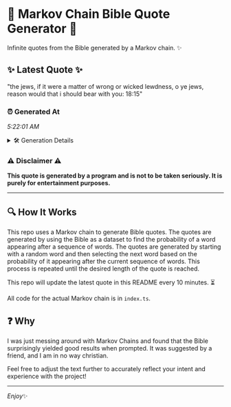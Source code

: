 # 📖 Markov Chain Bible Quote Generator 📖

Infinite quotes from the Bible generated by a Markov chain. ✨

## ✨ Latest Quote ✨
"the jews, if it were a matter of wrong or wicked lewdness, o ye jews, reason would that i should bear with you: 18:15"

### ⏰ Generated At
*5:22:01 AM*

<details>
    <summary>🛠️ Generation Details</summary>
    <p>
        <strong>🌱 Seed:</strong> the<br>
        <strong>🔄 Iterations:</strong> 23<br>
        <strong>📜 Context History:</strong><br>[ the ]: jews,<br>[ the, jews, ]: if<br>[ the, jews,, if ]: it<br>[ the, jews,, if, it ]: were<br>[ the, jews,, if, it, were ]: a<br>[ the, jews,, if, it, were, a ]: matter<br>[ jews,, if, it, were, a, matter ]: of<br>[ if, it, were, a, matter, of ]: wrong<br>[ it, were, a, matter, of, wrong ]: or<br>[ were, a, matter, of, wrong, or ]: wicked<br>[ a, matter, of, wrong, or, wicked ]: lewdness,<br>[ matter, of, wrong, or, wicked, lewdness, ]: o<br>[ of, wrong, or, wicked, lewdness,, o ]: ye<br>[ wrong, or, wicked, lewdness,, o, ye ]: jews,<br>[ or, wicked, lewdness,, o, ye, jews, ]: reason<br>[ wicked, lewdness,, o, ye, jews,, reason ]: would<br>[ lewdness,, o, ye, jews,, reason, would ]: that<br>[ o, ye, jews,, reason, would, that ]: i<br>[ ye, jews,, reason, would, that, i ]: should<br>[ jews,, reason, would, that, i, should ]: bear<br>[ reason, would, that, i, should, bear ]: with<br>[ would, that, i, should, bear, with ]: you:<br>[ that, i, should, bear, with, you: ]: 18:15<br>
    </p>
</details>

### ⚠️ Disclaimer ⚠️
**This quote is generated by a program and is not to be taken seriously. It is purely for entertainment purposes.**

---

## 🔍 How It Works

This repo uses a Markov chain to generate Bible quotes. The quotes are generated by using the Bible as a dataset to find the probability of a word appearing after a sequence of words. The quotes are generated by starting with a random word and then selecting the next word based on the probability of it appearing after the current sequence of words. This process is repeated until the desired length of the quote is reached.

This repo will update the latest quote in this README every 10 minutes. ⏳

All code for the actual Markov chain is in `index.ts`.

## ❓ Why

I was just messing around with Markov Chains and found that the Bible surprisingly yielded good results when prompted. 
It was suggested by a friend, and I am in no way christian.

Feel free to adjust the text further to accurately reflect your intent and experience with the project!

---

*Enjoy*✨
